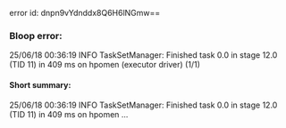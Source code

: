 error id: dnpn9vYdnddx8Q6H6lNGmw==
### Bloop error:

25/06/18 00:36:19 INFO TaskSetManager: Finished task 0.0 in stage 12.0 (TID 11) in 409 ms on hpomen (executor driver) (1/1)
#### Short summary: 

25/06/18 00:36:19 INFO TaskSetManager: Finished task 0.0 in stage 12.0 (TID 11) in 409 ms on hpomen ...